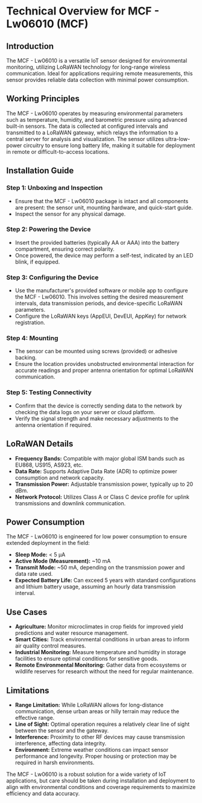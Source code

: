 # Technical Overview for MCF - Lw06010 (MCF)

## Introduction
The MCF - Lw06010 is a versatile IoT sensor designed for environmental monitoring, utilizing LoRaWAN technology for long-range wireless communication. Ideal for applications requiring remote measurements, this sensor provides reliable data collection with minimal power consumption. 

## Working Principles
The MCF - Lw06010 operates by measuring environmental parameters such as temperature, humidity, and barometric pressure using advanced built-in sensors. The data is collected at configured intervals and transmitted to a LoRaWAN gateway, which relays the information to a central server for analysis and visualization. The sensor utilizes ultra-low-power circuitry to ensure long battery life, making it suitable for deployment in remote or difficult-to-access locations.

## Installation Guide

### Step 1: Unboxing and Inspection
- Ensure that the MCF - Lw06010 package is intact and all components are present: the sensor unit, mounting hardware, and quick-start guide.
- Inspect the sensor for any physical damage.

### Step 2: Powering the Device
- Insert the provided batteries (typically AA or AAA) into the battery compartment, ensuring correct polarity.
- Once powered, the device may perform a self-test, indicated by an LED blink, if equipped.

### Step 3: Configuring the Device
- Use the manufacturer's provided software or mobile app to configure the MCF - Lw06010. This involves setting the desired measurement intervals, data transmission periods, and device-specific LoRaWAN parameters.
- Configure the LoRaWAN keys (AppEUI, DevEUI, AppKey) for network registration.

### Step 4: Mounting
- The sensor can be mounted using screws (provided) or adhesive backing. 
- Ensure the location provides unobstructed environmental interaction for accurate readings and proper antenna orientation for optimal LoRaWAN communication.

### Step 5: Testing Connectivity
- Confirm that the device is correctly sending data to the network by checking the data logs on your server or cloud platform.
- Verify the signal strength and make necessary adjustments to the antenna orientation if required.

## LoRaWAN Details
- **Frequency Bands:** Compatible with major global ISM bands such as EU868, US915, AS923, etc.
- **Data Rate:** Supports Adaptive Data Rate (ADR) to optimize power consumption and network capacity.
- **Transmission Power:** Adjustable transmission power, typically up to 20 dBm.
- **Network Protocol:** Utilizes Class A or Class C device profile for uplink transmissions and downlink communication.

## Power Consumption
The MCF - Lw06010 is engineered for low power consumption to ensure extended deployment in the field:
- **Sleep Mode:** < 5 µA
- **Active Mode (Measurement):** ~10 mA
- **Transmit Mode:** ~50 mA, depending on the transmission power and data rate used.
- **Expected Battery Life:** Can exceed 5 years with standard configurations and lithium battery usage, assuming an hourly data transmission interval.

## Use Cases
- **Agriculture:** Monitor microclimates in crop fields for improved yield predictions and water resource management.
- **Smart Cities:** Track environmental conditions in urban areas to inform air quality control measures.
- **Industrial Monitoring:** Measure temperature and humidity in storage facilities to ensure optimal conditions for sensitive goods.
- **Remote Environmental Monitoring:** Gather data from ecosystems or wildlife reserves for research without the need for regular maintenance.

## Limitations
- **Range Limitation:** While LoRaWAN allows for long-distance communication, dense urban areas or hilly terrain may reduce the effective range.
- **Line of Sight:** Optimal operation requires a relatively clear line of sight between the sensor and the gateway.
- **Interference:** Proximity to other RF devices may cause transmission interference, affecting data integrity.
- **Environment:** Extreme weather conditions can impact sensor performance and longevity. Proper housing or protection may be required in harsh environments.

The MCF - Lw06010 is a robust solution for a wide variety of IoT applications, but care should be taken during installation and deployment to align with environmental conditions and coverage requirements to maximize efficiency and data accuracy.